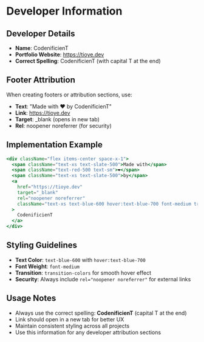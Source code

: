 # Developer Information

## Developer Details

- **Name**: CodenificienT
- **Portfolio Website**: https://tioye.dev
- **Correct Spelling**: CodenificienT (with capital T at the end)

## Footer Attribution

When creating footers or attribution sections, use:

- **Text**: "Made with ❤️ by CodenificienT"
- **Link**: https://tioye.dev
- **Target**: \_blank (opens in new tab)
- **Rel**: noopener noreferrer (for security)

## Implementation Example

```jsx
<div className="flex items-center space-x-1">
  <span className="text-xs text-slate-500">Made with</span>
  <span className="text-red-500 text-sm">❤️</span>
  <span className="text-xs text-slate-500">by</span>
  <a
    href="https://tioye.dev"
    target="_blank"
    rel="noopener noreferrer"
    className="text-xs text-blue-600 hover:text-blue-700 font-medium transition-colors"
  >
    CodenificienT
  </a>
</div>
```

## Styling Guidelines

- **Text Color**: `text-blue-600` with `hover:text-blue-700`
- **Font Weight**: `font-medium`
- **Transition**: `transition-colors` for smooth hover effect
- **Security**: Always include `rel="noopener noreferrer"` for external links

## Usage Notes

- Always use the correct spelling: **CodenificienT** (capital T at the end)
- Link should open in a new tab for better UX
- Maintain consistent styling across all projects
- Use this information for any developer attribution sections
